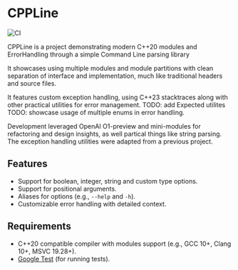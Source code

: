 # CPPLine

![CI](https://github.com/ghsi011/CPPLine/actions/workflows/ci.yml/badge.svg)

CPPLine is a project demonstrating modern C++20 modules and ErrorHandling through a simple Command Line parsing library

It showcases using multiple modules and module partitions with clean separation of interface and implementation, much like traditional headers and source files.

It features custom exception handling, using C++23 stacktraces along with other practical utilities for error management.
TODO: add Expected utilites
TODO: showcase usage of multiple enums in error handling.

Development leveraged OpenAI O1-preview and mini-modules for refactoring and design insights, as well partical things like string parsing. 
The exception handling utilities were adapted from a previous project.

## Features

- Support for boolean, integer, string and custom type options.
- Support for positional arguments.
- Aliases for options (e.g., `--help` and `-h`).
- Customizable error handling with detailed context.

## Requirements

- C++20 compatible compiler with modules support (e.g., GCC 10+, Clang 10+, MSVC 19.28+).
- [Google Test](https://github.com/google/googletest) (for running tests).
